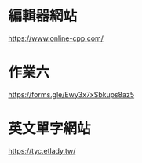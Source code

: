# 編輯器網站
https://www.online-cpp.com/
# 作業六
https://forms.gle/Ewy3x7xSbkups8az5

# 英文單字網站
https://tyc.etlady.tw/
